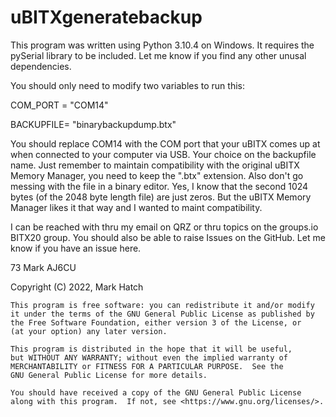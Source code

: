 # uBITXgeneratebackup

This program was written using Python 3.10.4 on Windows. It requires the pySerial library to be included. Let me know if you find any other unusal dependencies.

You should only need to modify two variables to run this:

COM_PORT = "COM14"

BACKUPFILE= "binarybackupdump.btx"

You should replace COM14 with the COM port that your uBITX comes up at when connected to your computer via USB. Your choice on the backupfile name. Just remember to maintain compatibility with the original uBITX Memory Manager, you need to keep the ".btx" extension. Also don't go messing with the file in a binary editor. Yes, I know that the second 1024 bytes (of the 2048 byte length file) are just zeros. But the uBITX Memory Manager likes it that way and I wanted to maint compatibility.

I can be reached with thru my email on QRZ or thru topics on the groups.io BITX20 group. You should also be able to raise Issues on the GitHub. Let me know if you have an issue here.

73
Mark
AJ6CU  

Copyright (C) 2022,  Mark Hatch

    This program is free software: you can redistribute it and/or modify
    it under the terms of the GNU General Public License as published by
    the Free Software Foundation, either version 3 of the License, or
    (at your option) any later version.

    This program is distributed in the hope that it will be useful,
    but WITHOUT ANY WARRANTY; without even the implied warranty of
    MERCHANTABILITY or FITNESS FOR A PARTICULAR PURPOSE.  See the
    GNU General Public License for more details.

    You should have received a copy of the GNU General Public License
    along with this program.  If not, see <https://www.gnu.org/licenses/>.

